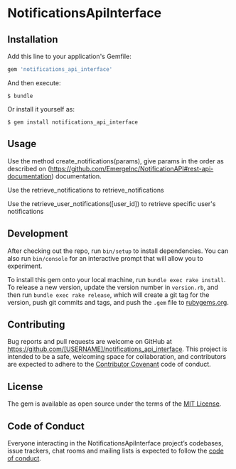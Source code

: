 # NotificationsApiInterface


## Installation

Add this line to your application's Gemfile:

```ruby
gem 'notifications_api_interface'
```

And then execute:

    $ bundle

Or install it yourself as:

    $ gem install notifications_api_interface

## Usage

Use the method create_notifications(params), give params in the order as described on (https://github.com/EmergeInc/NotificationAPI#rest-api-documentation) documentation.

Use the retrieve_notifications to retrieve_notifications

Use the retrieve_user_notifications([user_id]) to retrieve specific user's notifications

## Development

After checking out the repo, run `bin/setup` to install dependencies. You can also run `bin/console` for an interactive prompt that will allow you to experiment.

To install this gem onto your local machine, run `bundle exec rake install`. To release a new version, update the version number in `version.rb`, and then run `bundle exec rake release`, which will create a git tag for the version, push git commits and tags, and push the `.gem` file to [rubygems.org](https://rubygems.org).

## Contributing

Bug reports and pull requests are welcome on GitHub at https://github.com/[USERNAME]/notifications_api_interface. This project is intended to be a safe, welcoming space for collaboration, and contributors are expected to adhere to the [Contributor Covenant](http://contributor-covenant.org) code of conduct.

## License

The gem is available as open source under the terms of the [MIT License](http://opensource.org/licenses/MIT).

## Code of Conduct

Everyone interacting in the NotificationsApiInterface project’s codebases, issue trackers, chat rooms and mailing lists is expected to follow the [code of conduct](https://github.com/[USERNAME]/notifications_api_interface/blob/master/CODE_OF_CONDUCT.md).
